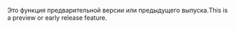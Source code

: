 <span data-ttu-id="ce798-101">Это функция предварительной версии или предыдущего выпуска.</span><span class="sxs-lookup"><span data-stu-id="ce798-101">This is a preview or early release feature.</span></span>
